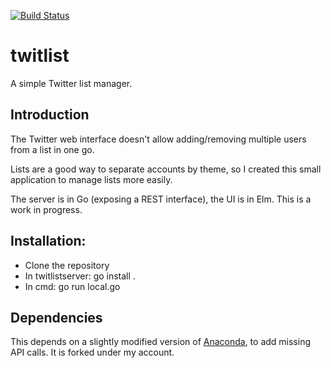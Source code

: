 [![Build Status](https://travis-ci.org/ericfouillet/twitlist.svg?branch=master)](https://travis-ci.org/ericfouillet/twitlist)

# twitlist

A simple Twitter list manager.

## Introduction

The Twitter web interface doesn't allow adding/removing multiple users from a list in one go.

Lists are a good way to separate accounts by theme, so I created this small application to manage lists more easily.

The server is in Go (exposing a REST interface), the UI is in Elm. This is a work in progress.

## Installation:

- Clone the repository
- In twitlistserver: go install .
- In cmd: go run local.go

## Dependencies

This depends on a slightly modified version of [Anaconda](https://github.com/ChimeraCoder/anaconda), to add missing API calls. It is forked under my account.
